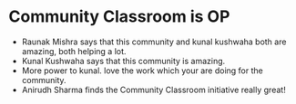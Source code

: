 # Community Classroom is OP
- Raunak Mishra says that this community and kunal kushwaha both are amazing, both helping a lot.
- Kunal Kushwaha says that this community is amazing.
- More power to kunal. love the work which your are doing for the community.
- Anirudh Sharma finds the Community Classroom initiative really great!

